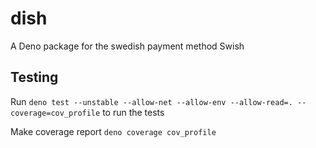 # dish

A Deno package for the swedish payment method Swish

## Testing

Run
`deno test --unstable --allow-net --allow-env --allow-read=. --coverage=cov_profile`
to run the tests

Make coverage report `deno coverage cov_profile`
